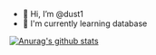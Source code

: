 - 👋 Hi, I’m @dust1
- 🌱 I'm currently learning database

[![Anurag's github stats](https://github-readme-stats.vercel.app/api?username=dust1&show_icons=true&theme=tokyonight)](https://github.com/anuraghazra/github-readme-stats)

<!---
- 👀 I’m interested in coding
- 💞️ I’m looking to collaborate on ...
dust1/dust1 is a ✨ special ✨ repository because its `README.md` (this file) appears on your GitHub profile.
You can click the Preview link to take a look at your changes.
--->
